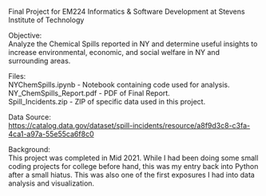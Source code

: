 Final Project for EM224 Informatics & Software Development at Stevens Institute of Technology

Objective:  
Analyze the Chemical Spills reported in NY and determine useful insights to increase environmental, economic, and social welfare in NY and surrounding areas.

Files:  
NYChemSpills.ipynb - Notebook containing code used for analysis.  
NY_ChemSpills_Report.pdf - PDF of Final Report.  
Spill_Incidents.zip - ZIP of specific data used in this project.

Data Source:  
https://catalog.data.gov/dataset/spill-incidents/resource/a8f9d3c8-c3fa-4ca1-a97a-55e55ca6f8c0



Background:  
This project was completed in Mid 2021. While I had been doing some small coding projects for college before hand, this was my entry back into Python after a small hiatus. 
This was also one of the first exposures I had into data analysis and visualization.
